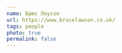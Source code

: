 ```yaml
---
name: Брюс Лоусон
url: https://www.brucelawson.co.uk/
tags: people
photo: true
permalink: false
---
```


